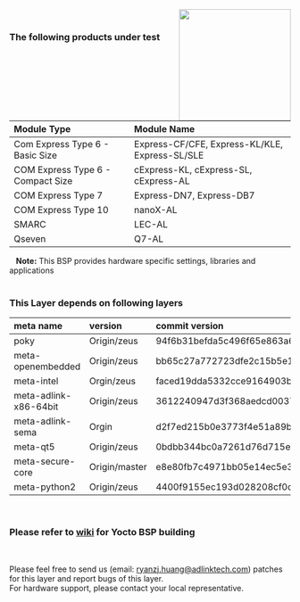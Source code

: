 <img src="https://www.linaro.org/assets/images/projects/yocto-project.png" width="200" align="right">

<br>

### The following products under test
 

|      **Module Type**                  |       **Module Name**                    |
|:---|:--- |
|Com Express Type 6 - Basic Size | Express-CF/CFE, Express-KL/KLE, Express-SL/SLE      |
| COM Express Type 6 - Compact Size | cExpress-KL, cExpress-SL, cExpress-AL |
| COM Express Type 7               | Express-DN7, Express-DB7 |
| COM Express Type 10            | nanoX-AL   |
| SMARC                            | LEC-AL |
| Qseven                           | Q7-AL |

&nbsp;&nbsp; **Note:** This BSP provides hardware specific settings, libraries and applications
<br>
<br>

### This Layer depends on following layers


|     **meta name**        |             **version**                    |  **commit version**  |
|:---|:--- |:--- |
|  poky   |  Origin/zeus  | 94f6b31befda5c496f65e863a6f8152b42d7ebf0 |
|meta-openembedded|Origin/zeus|bb65c27a772723dfe2c15b5e1b27bcc1a1ed884c|
|meta-intel| Orgin/zeus |faced19dda5332cce9164903b250db5aa9b86259|
|meta-adlink-x86-64bit| Origin/zeus   |3612240947d3f368aedcd003796e9cbb334b794b |
|meta-adlink-sema| Orgin | d2f7ed215b0e3773f4e51a89b64a5f2233a65f32 |
|meta-qt5| Origin/zeus |0bdbb344bc0a7261d76d715e570ddc2ecfefae58|
|meta-secure-core| Origin/master |e8e80fb7c4971bb05e14ec5e329c1435ba485b2b|
|meta-python2| Origin/zeus |4400f9155ec193d028208cf0c66aeed2ba2b00ab|

<br> 

### Please refer to [wiki](https://github.com/ADLINK/meta-adlink-x86-64bit/wiki) for Yocto BSP building
 

<br>



Please feel free to send us (email: ryanzj.huang@adlinktech.com) patches for this layer and report bugs of this layer. 
<br>For hardware support, please contact your local representative.
